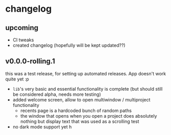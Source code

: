 # changelog

## upcoming

- CI tweaks
- created changelog (hopefully will be kept updated??)

## v0.0.0-rolling.1

this was a test release, for setting up automated releases. App doesn't work quite yet :p

- `lib`'s very basic and essential functionality is complete (but should still be considered alpha, needs more testing)
- added welcome screen, allow to open multiwindow / multiproject functionality
  - recents page is a hardcoded bunch of random paths
  - the window that opens when you open a project does absolutely nothing but display text that was used as a scrolling test
- no dark mode support yet h
